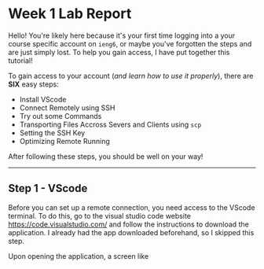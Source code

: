 # **Week 1 Lab Report**
Hello! You're likely here because it's your first time logging into a your course specific account on `ieng6`, or maybe you've forgotten the steps and are just simply lost. To help you gain access, I have put together this tutorial!

To gain access to your account (*and learn how to use it properly*), there are **SIX** easy steps:

* Install VScode
* Connect Remotely using SSH
* Try out some Commands
* Transporting Files Accross Severs and Clients using `scp`
* Setting the SSH Key
* Optimizing Remote Running

After following these steps, you should be well on your way!

---
## **Step 1** - VScode
Before you can set up a remote connection, you need access to the VScode terminal. To do this, go to the visual studio code website https://code.visualstudio.com/ and follow the instructions to download the application. I already had the app downloaded beforehand, so I skipped this step. 

Upon opening the application, a screen like 
